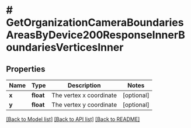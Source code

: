 # # GetOrganizationCameraBoundariesAreasByDevice200ResponseInnerBoundariesVerticesInner

## Properties

Name | Type | Description | Notes
------------ | ------------- | ------------- | -------------
**x** | **float** | The vertex x coordinate | [optional]
**y** | **float** | The vertex y coordinate | [optional]

[[Back to Model list]](../../README.md#models) [[Back to API list]](../../README.md#endpoints) [[Back to README]](../../README.md)
